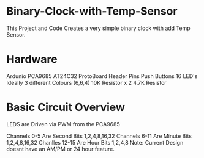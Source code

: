 # Binary-Clock-with-Temp-Sensor

This Project and Code Creates a very simple binary clock with add Temp Sensor.

# Hardware

Ardunio
PCA9685
AT24C32
ProtoBoard
Header Pins
Push Buttons
16 LED's Ideally 3 different Colours (6,6,4)
10K Resistor  x 2
4.7K Resistor

# Basic Circuit Overview

LEDS are Driven via PWM from the PCA9685

Channels 0-5 Are Second Bits 1,2,4,8,16,32
Channels 6-11 Are Minute Bits 1,2,4,8,16,32
Chanlles 12-15 Are Hour Bits 1,2,4,8 
Note: Current Design doesnt have an AM/PM or 24 hour feature.


